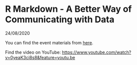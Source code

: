 R Markdown - A Better Way of Communicating with Data
================
24/08/2020

You can find the event materials from
[here](https://github.com/DanyangDai/rladies-melbourne-rmarkdown).

Find the video on YouTube:
<https://www.youtube.com/watch?v=0yeaK3ci8s8&feature=youtu.be>
